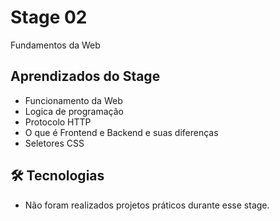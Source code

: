 # Stage 02
Fundamentos da Web


## Aprendizados do Stage

- Funcionamento da Web
- Logica de programação
- Protocolo HTTP
- O que é Frontend e Backend e suas diferenças
- Seletores CSS

## 🛠 Tecnologias
 * Não foram realizados projetos práticos durante esse stage.